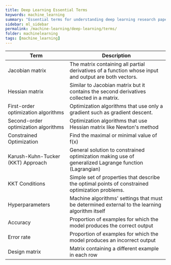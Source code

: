 ```yaml
---
title: Deep Learning Essential Terms
keywords: machine_learning
summary: "Essential terms for understanding deep learning research papers, tutorials and textbooks."
sidebar: ml_sidebar
permalink: /machine-learning/deep-learning/terms/
folder: machinelearning
tags: [machine_learning]
---
```


| Term        | Description           |
| ------------- |-------------|
| Jacobian matrix      | The matrix containing all partial derivatives of a function whose input and output are both vectors. |
| Hessian matrix     | Similar to Jacobian matrix but it contains the second derivatives collected in a matrix.     |
| First-order optimization algorithms | Optimization algorithms that use only a gradient such as gradient descent. |
| Second-order optimization algorithms | Optimization algorithms that use Hessian matrix like Newton's method |
| Constrained Optimization | Find the maximal or minimal value of f(x) |
| Karush-Kuhn-Tucker (KKT) Approach | General solution to constrained optimization making use of generalized Lagrange function (Lagrangian) |
| KKT Conditions | Simple set of properties that describe the optimal points of constrained optimization problems. |
| Hyperparameters | Machine algorithms' settings that must be determined external to the learning algorithm itself |
| Accuracy | Proportion of examples for which the model produces the correct output |
| Error rate | Proportion of examples for which the model produces an incorrect output |
| Design matrix | Matrix containing a different example in each row |



